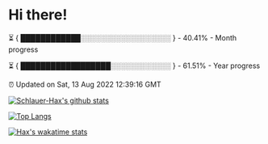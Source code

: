 # Hi there!

⏳ { ████████████░░░░░░░░░░░░░░░░░░ } - 40.41% - Month progress

⏳ { ██████████████████░░░░░░░░░░░░ } - 61.51% - Year progress

⏰ Updated on Sat, 13 Aug 2022 12:39:16 GMT


[![Schlauer-Hax's github stats](https://github-readme-stats.vercel.app/api?username=Schlauer-Hax&show_icons=true&theme=dark&count_private=true)](https://github.com/Schlauer-Hax)


[![Top Langs](https://github-readme-stats.vercel.app/api/top-langs/?username=Schlauer-Hax&layout=compact&theme=dark)](https://github.com/Schlauer-Hax?tab=repositories)


[![Hax's wakatime stats](https://github-readme-stats.vercel.app/api/wakatime?username=Hax&theme=dark)](https://wakatime.com/@Hax)

